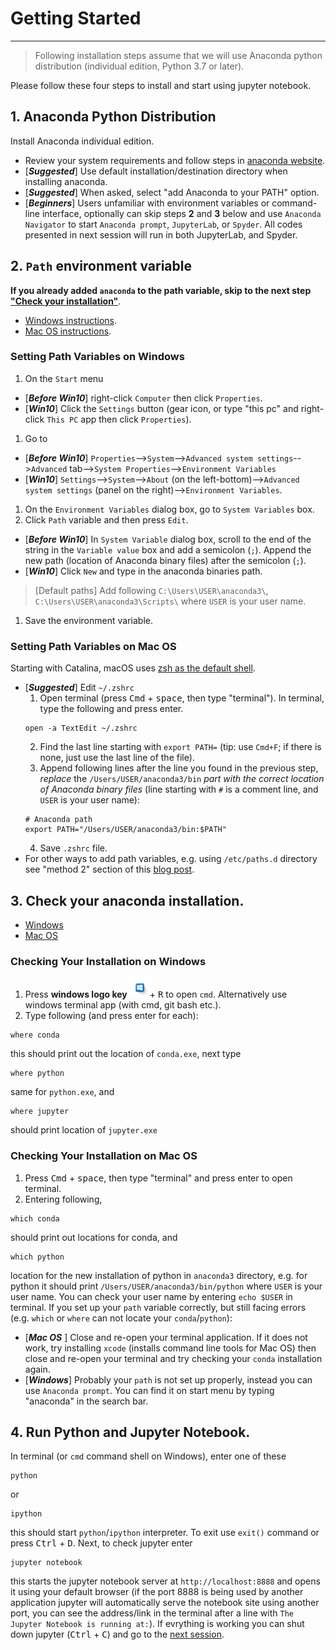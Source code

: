 # Getting Started
---
> Following installation steps assume that we will use Anaconda python distribution (individual edition,
Python 3.7 or later).

Please follow these four steps to install and start using jupyter notebook.

## 1. Anaconda Python Distribution
Install Anaconda individual edition.
- Review your system requirements and follow steps in [anaconda website](https://docs.anaconda.com/anaconda/install/#).
- \[***Suggested***\] Use default installation/destination directory when installing anaconda.
- \[***Suggested***\] When asked, select "add Anaconda to your PATH" option.
- \[***Beginners***\] Users unfamiliar with environment variables or command-line interface, optionally
                      can skip steps **2** and **3** below and use `Anaconda Navigator` to start
                      `Anaconda prompt`, `JupyterLab`, or `Spyder`. All codes presented in next session will
                      run in both JupyterLab, and Spyder.

## 2. `Path` environment variable
**If you already added `anaconda` to the path variable, skip to the next step ["Check your installation"](#3-check-your-anaconda-installation)**.
- [Windows instructions](#setting-path-variables-on-windows).
- [Mac OS instructions](#setting-path-variables-on-mac-os).

### Setting Path Variables on Windows
1. On the `Start` menu
  - \[***Before Win10***\] right-click `Computer` then click `Properties`.
  - \[***Win10***\] Click the `Settings` button (gear icon, or type "this pc" and right-click `This PC` app then click `Properties`).
1. Go to
  - \[***Before Win10***\] `Properties`-->`System`-->`Advanced system settings`-->`Advanced` tab-->`System Properties`-->`Environment Variables`
  - \[***Win10***\] `Settings`-->`System`-->`About` (on the left-bottom)-->`Advanced system settings` (panel on the right)-->`Environment Variables`.
1. On the `Environment Variables` dialog box, go to `System Variables` box.
1. Click `Path` variable and then press `Edit`.
  - \[***Before Win10***\] In `System Variable` dialog box, scroll to the end of the string in the `Variable value` box and add a semicolon (`;`). Append the new path (location of Anaconda binary files) after the semicolon (`;`).
  - \[***Win10***\] Click `New` and type in the anaconda binaries path.
  > \[Default paths\] Add following `C:\Users\USER\anaconda3\`, `C:\Users\USER\anaconda3\Scripts\` where `USER` is your user name.

1. Save the environment variable.

### Setting Path Variables on Mac OS
Starting with Catalina, macOS uses [zsh as the default shell](https://support.apple.com/en-us/HT208050).

- \[***Suggested***\] Edit `~/.zshrc`
    1. Open terminal (press <kbd>Cmd</kbd> + <kbd>space</kbd>, then type "terminal"). In terminal, type the following and press enter.
    ```
    open -a TextEdit ~/.zshrc
    ```
    2. Find the last line starting with `export PATH=` (tip: use `Cmd+F`; if there is none, just use the last line of the file).
    3. Append following lines after the line you found in the previous step, *replace* the `/Users/USER/anaconda3/bin` *part with the correct location of Anaconda binary files* (line starting with `#` is a comment line, and `USER` is your user name):
    ```
    # Anaconda path
    export PATH="/Users/USER/anaconda3/bin:$PATH"
    ```
    4. Save `.zshrc` file.
- For other ways to add path variables, e.g. using `/etc/paths.d` directory see "method 2" section of this [blog post](https://www.cyberciti.biz/faq/appleosx-bash-unix-change-set-path-environment-variable/).

## 3. Check your anaconda installation.
- [Windows](#checking-your-installation-on-windows)
- [Mac OS](#checking-your-installation-on-mac-os)
### Checking Your Installation on Windows

  1. Press **windows logo key** <kbd>![Windows Key][winlogo]</kbd>+ <kbd>R</kbd> to open `cmd`. Alternatively use windows terminal app (with cmd, git bash etc.).
  1. Type following (and press enter for each):
  ```
  where conda
  ```
  this should print out the location of `conda.exe`, next type
  ```
  where python
  ```
  same for `python.exe`, and
  ```
  where jupyter
  ```
  should print location of `jupyter.exe`

### Checking Your Installation on Mac OS
  1. Press <kbd>Cmd</kbd> + <kbd>space</kbd>, then type "terminal" and press enter to open  terminal.
  1. Entering following,
  ```
  which conda
  ```

  should print out locations for conda, and

  ```
  which python
  ```
  location for the new installation of python in `anaconda3` directory, e.g. for python it should print `/Users/USER/anaconda3/bin/python` where `USER` is your user name. You can check your user name by entering `echo $USER` in terminal. If you set up your `path` variable correctly, but still facing errors (e.g. `which` or `where` can not locate your `conda`/`python`):
- \[***Mac OS*** \] Close and re-open your terminal application. If it does not work, try installing `xcode` (installs command line tools for Mac OS) then close and re-open your terminal and try checking your `conda` installation again.
- \[***Windows***\] Probably your `path` is not set up properly, instead you can use `Anaconda prompt`. You can find it on start menu by typing "anaconda" in the search bar.

## 4. Run Python and Jupyter Notebook.
In terminal (or `cmd` command shell on Windows), enter one of these
```
python
```
or
```
ipython
```
this should start `python`/`ipython` interpreter. To exit use `exit()` command or press <kbd>Ctrl</kbd> + <kbd>D</kbd>. Next, to check jupyter enter
```
jupyter notebook
```
this starts the jupyter notebook server at `http://localhost:8888` and opens it using your default browser (if the port 8888 is being used by another application jupyter will automatically serve the notebook site using another port, you can see the address/link in the terminal after a line with `The Jupyter Notebook is running at:`). If evrything is working you can shut down jupyter (<kbd>Ctrl</kbd> + <kbd>C</kbd>) and go to the [next session](./1_python.md).

[winlogo]: ./images/winlogo.png
